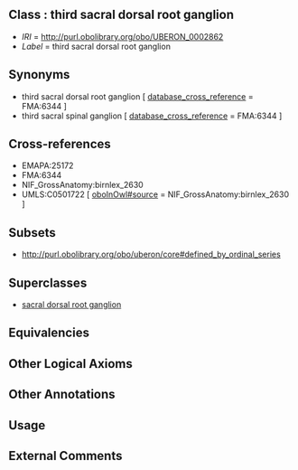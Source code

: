 
## Class : third sacral dorsal root ganglion

 * *IRI* = http://purl.obolibrary.org/obo/UBERON_0002862
 * *Label* = third sacral dorsal root ganglion

## Synonyms

 * third sacral dorsal root ganglion [ [database_cross_reference](../../ef/oboInOwl#hasDbXref.md) = FMA:6344 ]
 * third sacral spinal ganglion [ [database_cross_reference](../../ef/oboInOwl#hasDbXref.md) = FMA:6344 ]

## Cross-references

 * EMAPA:25172
 * FMA:6344
 * NIF_GrossAnatomy:birnlex_2630
 * UMLS:C0501722 [ [oboInOwl#source](../../ce/oboInOwl#source.md) = NIF_GrossAnatomy:birnlex_2630 ]

## Subsets

 * http://purl.obolibrary.org/obo/uberon/core#defined_by_ordinal_series

## Superclasses

 * [sacral dorsal root ganglion](../../UBERON/37/UBERON_0002837.md)

## Equivalencies


## Other Logical Axioms


## Other Annotations


## Usage


## External Comments

